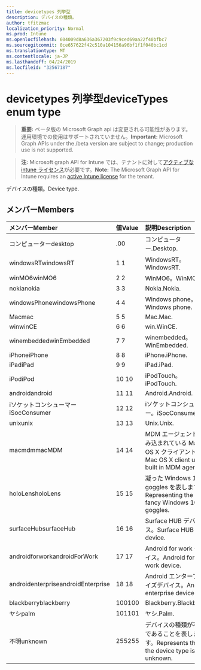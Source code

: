 ```yaml
---
title: devicetypes 列挙型
description: デバイスの種類。
author: tfitzmac
localization_priority: Normal
ms.prod: Intune
ms.openlocfilehash: 604009d8a636a367203f9c9ced69aa22f40bfbc7
ms.sourcegitcommit: 0ce657622f42c510a104156a96bf1f1f040bc1cd
ms.translationtype: MT
ms.contentlocale: ja-JP
ms.lasthandoff: 04/24/2019
ms.locfileid: "32567187"
---
```

# <a name="devicetypes-enum-type"></a><span data-ttu-id="40972-103">devicetypes 列挙型</span><span class="sxs-lookup"><span data-stu-id="40972-103">deviceTypes enum type</span></span>

> <span data-ttu-id="40972-104">**重要:** ベータ版の Microsoft Graph api は変更される可能性があります。運用環境での使用はサポートされていません。</span><span class="sxs-lookup"><span data-stu-id="40972-104">**Important:** Microsoft Graph APIs under the /beta version are subject to change; production use is not supported.</span></span>

> <span data-ttu-id="40972-105">**注:** Microsoft graph API for Intune では、テナントに対して[アクティブな intune ライセンス](https://go.microsoft.com/fwlink/?linkid=839381)が必要です。</span><span class="sxs-lookup"><span data-stu-id="40972-105">**Note:** The Microsoft Graph API for Intune requires an [active Intune license](https://go.microsoft.com/fwlink/?linkid=839381) for the tenant.</span></span>

<span data-ttu-id="40972-106">デバイスの種類。</span><span class="sxs-lookup"><span data-stu-id="40972-106">Device type.</span></span>

## <a name="members"></a><span data-ttu-id="40972-107">メンバー</span><span class="sxs-lookup"><span data-stu-id="40972-107">Members</span></span>
|<span data-ttu-id="40972-108">メンバー</span><span class="sxs-lookup"><span data-stu-id="40972-108">Member</span></span>|<span data-ttu-id="40972-109">値</span><span class="sxs-lookup"><span data-stu-id="40972-109">Value</span></span>|<span data-ttu-id="40972-110">説明</span><span class="sxs-lookup"><span data-stu-id="40972-110">Description</span></span>|
|:---|:---|:---|
|<span data-ttu-id="40972-111">コンピューター</span><span class="sxs-lookup"><span data-stu-id="40972-111">desktop</span></span>|<span data-ttu-id="40972-112">.0</span><span class="sxs-lookup"><span data-stu-id="40972-112">0</span></span>|<span data-ttu-id="40972-113">コンピューター.</span><span class="sxs-lookup"><span data-stu-id="40972-113">Desktop.</span></span>|
|<span data-ttu-id="40972-114">windowsRT</span><span class="sxs-lookup"><span data-stu-id="40972-114">windowsRT</span></span>|<span data-ttu-id="40972-115">1 </span><span class="sxs-lookup"><span data-stu-id="40972-115">1</span></span>|<span data-ttu-id="40972-116">WindowsRT。</span><span class="sxs-lookup"><span data-stu-id="40972-116">WindowsRT.</span></span>|
|<span data-ttu-id="40972-117">winMO6</span><span class="sxs-lookup"><span data-stu-id="40972-117">winMO6</span></span>|<span data-ttu-id="40972-118">2 </span><span class="sxs-lookup"><span data-stu-id="40972-118">2</span></span>|<span data-ttu-id="40972-119">WinMO6。</span><span class="sxs-lookup"><span data-stu-id="40972-119">WinMO6.</span></span>|
|<span data-ttu-id="40972-120">nokia</span><span class="sxs-lookup"><span data-stu-id="40972-120">nokia</span></span>|<span data-ttu-id="40972-121">3 </span><span class="sxs-lookup"><span data-stu-id="40972-121">3</span></span>|<span data-ttu-id="40972-122">Nokia.</span><span class="sxs-lookup"><span data-stu-id="40972-122">Nokia.</span></span>|
|<span data-ttu-id="40972-123">windowsPhone</span><span class="sxs-lookup"><span data-stu-id="40972-123">windowsPhone</span></span>|<span data-ttu-id="40972-124">4 </span><span class="sxs-lookup"><span data-stu-id="40972-124">4</span></span>|<span data-ttu-id="40972-125">Windows phone。</span><span class="sxs-lookup"><span data-stu-id="40972-125">Windows phone.</span></span>|
|<span data-ttu-id="40972-126">Mac</span><span class="sxs-lookup"><span data-stu-id="40972-126">mac</span></span>|<span data-ttu-id="40972-127">5 </span><span class="sxs-lookup"><span data-stu-id="40972-127">5</span></span>|<span data-ttu-id="40972-128">Mac.</span><span class="sxs-lookup"><span data-stu-id="40972-128">Mac.</span></span>|
|<span data-ttu-id="40972-129">win</span><span class="sxs-lookup"><span data-stu-id="40972-129">winCE</span></span>|<span data-ttu-id="40972-130">6 </span><span class="sxs-lookup"><span data-stu-id="40972-130">6</span></span>|<span data-ttu-id="40972-131">win.</span><span class="sxs-lookup"><span data-stu-id="40972-131">WinCE.</span></span>|
|<span data-ttu-id="40972-132">winembedded</span><span class="sxs-lookup"><span data-stu-id="40972-132">winEmbedded</span></span>|<span data-ttu-id="40972-133">7 </span><span class="sxs-lookup"><span data-stu-id="40972-133">7</span></span>|<span data-ttu-id="40972-134">winembedded。</span><span class="sxs-lookup"><span data-stu-id="40972-134">WinEmbedded.</span></span>|
|<span data-ttu-id="40972-135">iPhone</span><span class="sxs-lookup"><span data-stu-id="40972-135">iPhone</span></span>|<span data-ttu-id="40972-136">8 </span><span class="sxs-lookup"><span data-stu-id="40972-136">8</span></span>|<span data-ttu-id="40972-137">iPhone.</span><span class="sxs-lookup"><span data-stu-id="40972-137">iPhone.</span></span>|
|<span data-ttu-id="40972-138">iPad</span><span class="sxs-lookup"><span data-stu-id="40972-138">iPad</span></span>|<span data-ttu-id="40972-139">9 </span><span class="sxs-lookup"><span data-stu-id="40972-139">9</span></span>|<span data-ttu-id="40972-140">iPad.</span><span class="sxs-lookup"><span data-stu-id="40972-140">iPad.</span></span>|
|<span data-ttu-id="40972-141">iPod</span><span class="sxs-lookup"><span data-stu-id="40972-141">iPod</span></span>|<span data-ttu-id="40972-142">10  </span><span class="sxs-lookup"><span data-stu-id="40972-142">10</span></span>|<span data-ttu-id="40972-143">iPodTouch。</span><span class="sxs-lookup"><span data-stu-id="40972-143">iPodTouch.</span></span>|
|<span data-ttu-id="40972-144">android</span><span class="sxs-lookup"><span data-stu-id="40972-144">android</span></span>|<span data-ttu-id="40972-145">11 </span><span class="sxs-lookup"><span data-stu-id="40972-145">11</span></span>|<span data-ttu-id="40972-146">Android.</span><span class="sxs-lookup"><span data-stu-id="40972-146">Android.</span></span>|
|<span data-ttu-id="40972-147">iソケットコンシューマー</span><span class="sxs-lookup"><span data-stu-id="40972-147">iSocConsumer</span></span>|<span data-ttu-id="40972-148">12 </span><span class="sxs-lookup"><span data-stu-id="40972-148">12</span></span>|<span data-ttu-id="40972-149">iソケットコンシューマー。</span><span class="sxs-lookup"><span data-stu-id="40972-149">iSocConsumer.</span></span>|
|<span data-ttu-id="40972-150">unix</span><span class="sxs-lookup"><span data-stu-id="40972-150">unix</span></span>|<span data-ttu-id="40972-151">13 </span><span class="sxs-lookup"><span data-stu-id="40972-151">13</span></span>|<span data-ttu-id="40972-152">Unix.</span><span class="sxs-lookup"><span data-stu-id="40972-152">Unix.</span></span>|
|<span data-ttu-id="40972-153">macmdm</span><span class="sxs-lookup"><span data-stu-id="40972-153">macMDM</span></span>|<span data-ttu-id="40972-154">14 </span><span class="sxs-lookup"><span data-stu-id="40972-154">14</span></span>|<span data-ttu-id="40972-155">MDM エージェントが組み込まれている Mac OS X クライアント。</span><span class="sxs-lookup"><span data-stu-id="40972-155">Mac OS X client using built in MDM agent.</span></span>|
|<span data-ttu-id="40972-156">holoLens</span><span class="sxs-lookup"><span data-stu-id="40972-156">holoLens</span></span>|<span data-ttu-id="40972-157">15 </span><span class="sxs-lookup"><span data-stu-id="40972-157">15</span></span>|<span data-ttu-id="40972-158">凝った Windows 10 goggles を表します。</span><span class="sxs-lookup"><span data-stu-id="40972-158">Representing the fancy Windows 10 goggles.</span></span>|
|<span data-ttu-id="40972-159">surfaceHub</span><span class="sxs-lookup"><span data-stu-id="40972-159">surfaceHub</span></span>|<span data-ttu-id="40972-160">16 </span><span class="sxs-lookup"><span data-stu-id="40972-160">16</span></span>|<span data-ttu-id="40972-161">Surface HUB デバイス。</span><span class="sxs-lookup"><span data-stu-id="40972-161">Surface HUB device.</span></span>|
|<span data-ttu-id="40972-162">androidforwork</span><span class="sxs-lookup"><span data-stu-id="40972-162">androidForWork</span></span>|<span data-ttu-id="40972-163">17 </span><span class="sxs-lookup"><span data-stu-id="40972-163">17</span></span>|<span data-ttu-id="40972-164">Android for work デバイス。</span><span class="sxs-lookup"><span data-stu-id="40972-164">Android for work device.</span></span>|
|<span data-ttu-id="40972-165">androidenterprise</span><span class="sxs-lookup"><span data-stu-id="40972-165">androidEnterprise</span></span>|<span data-ttu-id="40972-166">18 </span><span class="sxs-lookup"><span data-stu-id="40972-166">18</span></span>|<span data-ttu-id="40972-167">Android エンタープライズデバイス。</span><span class="sxs-lookup"><span data-stu-id="40972-167">Android enterprise device.</span></span>|
|<span data-ttu-id="40972-168">blackberry</span><span class="sxs-lookup"><span data-stu-id="40972-168">blackberry</span></span>|<span data-ttu-id="40972-169">100</span><span class="sxs-lookup"><span data-stu-id="40972-169">100</span></span>|<span data-ttu-id="40972-170">Blackberry.</span><span class="sxs-lookup"><span data-stu-id="40972-170">Blackberry.</span></span>|
|<span data-ttu-id="40972-171">ヤシ</span><span class="sxs-lookup"><span data-stu-id="40972-171">palm</span></span>|<span data-ttu-id="40972-172">101</span><span class="sxs-lookup"><span data-stu-id="40972-172">101</span></span>|<span data-ttu-id="40972-173">ヤシ.</span><span class="sxs-lookup"><span data-stu-id="40972-173">Palm.</span></span>|
|<span data-ttu-id="40972-174">不明</span><span class="sxs-lookup"><span data-stu-id="40972-174">unknown</span></span>|<span data-ttu-id="40972-175">255</span><span class="sxs-lookup"><span data-stu-id="40972-175">255</span></span>|<span data-ttu-id="40972-176">デバイスの種類が不明であることを表します。</span><span class="sxs-lookup"><span data-stu-id="40972-176">Represents that the device type is unknown.</span></span>|





